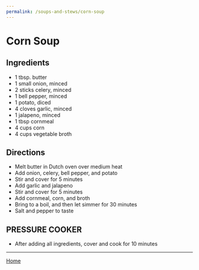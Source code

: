```yaml
---
permalink: /soups-and-stews/corn-soup
---
```

# Corn Soup

## Ingredients

- 1 tbsp. butter
- 1 small onion, minced
- 2 sticks celery, minced
- 1 bell pepper, minced
- 1 potato, diced
- 4 cloves garlic, minced
- 1 jalapeno, minced
- 1 tbsp cornmeal
- 4 cups corn
- 4 cups vegetable broth

## Directions

- Melt butter in Dutch oven over medium heat
- Add onion, celery, bell pepper, and potato
- Stir and cover for 5 minutes
- Add garlic and jalapeno
- Stir and cover for 5 minutes
- Add cornmeal, corn, and broth
- Bring to a boil, and then let simmer for 30 minutes
- Salt and pepper to taste

## PRESSURE COOKER

- After adding all ingredients, cover and cook for 10 minutes

---

[Home](https://thomasjbarrett82.github.io)
